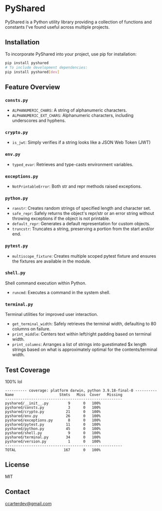 # PyShared

PyShared is a Python utility library providing a collection of functions and constants I've found useful across multiple projects.

## Installation

To incorporate PyShared into your project, use pip for installation:

```bash
pip install pyshared
# To include development dependencies:
pip install pyshared[dev]
```

## Feature Overview

### `consts.py`

- `ALPHANUMERIC_CHARS`: A string of alphanumeric characters.
- `ALPHANUMERIC_EXT_CHARS`: Alphanumeric characters, including underscores and hyphens.

### `crypto.py`

- `is_jwt`: Simply verifies if a string looks like a JSON Web Token (JWT)

### `env.py`

- `typed_evar`: Retrieves and type-casts environment variables.

### `exceptions.py`

- `NotPrintableError`: Both str and repr methods raised exceptions.

### `python.py`

- `ranstr`: Creates random strings of specified length and character set.
- `safe_repr`: Safely returns the object's repr/str or an error string without throwing exceptions if the object is not printable.
- `default_repr`: Generates a default representation for custom objects.
- `truncstr`: Truncates a string, preserving a portion from the start and/or end.

### `pytest.py`

- `multiscope_fixture`: Creates multiple scoped pytest fixture and ensures the fixtures are available in the module.

### `shell.py`

Shell command execution within Python.

- `runcmd`: Executes a command in the system shell.

### `terminal.py`

Terminal utilities for improved user interaction.

- `get_terminal_width`: Safely retrieves the terminal width, defaulting to 80 columns on failure.
- `print_middle`: Centers text within left/right padding based on terminal width.
- `print_columns`: Arranges a list of strings into guestimated $x length strings based on what is approximately optimal for the contents/terminal width.

## Test Coverage

100% lol

```
---------- coverage: platform darwin, python 3.9.18-final-0 ----------
Name                     Stmts   Miss  Cover   Missing
------------------------------------------------------
pyshared/__init__.py         9      0   100%
pyshared/consts.py           3      0   100%
pyshared/crypto.py          21      0   100%
pyshared/env.py             26      0   100%
pyshared/exceptions.py       8      0   100%
pyshared/pytest.py          11      0   100%
pyshared/python.py          45      0   100%
pyshared/shell.py            9      0   100%
pyshared/terminal.py        34      0   100%
pyshared/version.py          1      0   100%
------------------------------------------------------
TOTAL                      167      0   100%
```

## License

MIT

## Contact

ccarterdev@gmail.com
